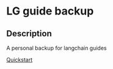 # LG guide backup

## Description

A personal backup for langchain guides

[Quickstart](01_start/README.md)
